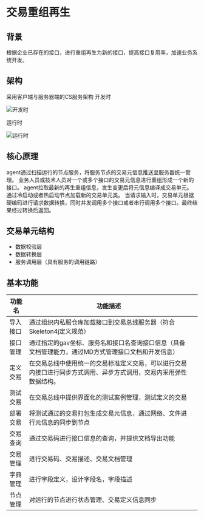 # 交易重组再生
## 背景
根据企业已存在的接口，进行重组再生为新的接口，提高接口复用率，加速业务系统开发。
## 架构
采用客户端与服务器端的CS服务架构
开发时

![开发时](devtime.png)

运行时

![运行时](runtime.png)

## 核心原理
agent通过扫描运行的节点服务，将服务节点的交易元信息推送至服务器统一管理。
业务人员或技术人员对一个或多个接口的交易元信息进行重组形成一个新的接口。
agent拉取最新的再生重组信息，发生变更后将元信息编译成交易单元。
通过冷启动或者热启动节点加载新的交易单元类。
当请求输入时，交易单元根据硬编码进行请求数据转换，同时并发调用多个接口或者串行调用多个接口。最终结果经过转换后返回。

## 交易单元结构
- 数据校验层
- 数据转换层
- 服务调用层（具有服务的调用链路）

## 基本功能

| 功能名  | 功能描述                                     |      |
| ---- | ---------------------------------------- | ---- |
| 导入接口 | 通过组织内私服仓库加载接口到交易总线服务器（符合Skeleton4j定义规范）  |      |
| 接口管理 | 通过指定的gav坐标、服务名和接口名查询接口信息（具备文档管理能力，通过MD方式管理接口文档和开发信息） |      |
| 定义交易 | 在交易总线中使用统一的交易标准定义交易，可以进行交易内接口进行同步方式调用、异步方式调用，交易内采用弹性数据结构。 |      |
| 测试交易 | 在交易总线中提供界面化的测试案例管理，测试定义的交易               |      |
| 部署交易 | 将测试通过的交易打包生成交易元信息，通过网络、文件进行元信息的同步到节点     |      |
| 交易查询 | 通过交易码进行接口信息的查询，并提供文档导出功能                 |      |
| 交易管理 | 进行交易码、交易描述、交易文档管理                        |      |
| 字典管理 | 进行字段定义，设计字段名，字段描述                        |      |
| 节点管理 | 对运行的节点进行状态管理、交易定义信息同步                    |      |

